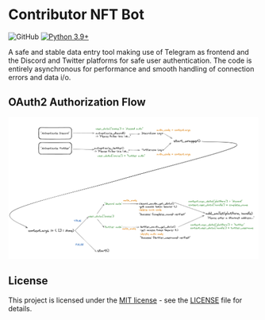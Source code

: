 # Contributor NFT Bot

![GitHub](https://img.shields.io/github/license/jediswaplabs/contributor-nft-bot)
[![Python 3.9+](https://img.shields.io/badge/python-3.9+-blue.svg)](https://www.python.org/downloads/release/python-390/)

A safe and stable data entry tool making use of Telegram as frontend and the Discord and Twitter platforms for safe user authentication.
The code is entirely asynchronous for performance and smooth handling of connection errors and data i/o.

## OAuth2 Authorization Flow
![Preview](https://github.com/jediswaplabs/contributor-nft-bot/blob/master/OAUTH2FLOW.png)

## License

This project is licensed under the [MIT license](https://github.com/jediswaplabs/discord-alert-bot/blob/main/LICENSE) - see the [LICENSE](https://github.com/jediswaplabs/discord-alert-bot/blob/main/LICENSE) file for details.
